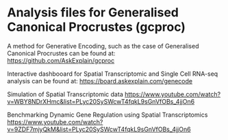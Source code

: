 # Analysis files for Generalised Canonical Procrustes (gcproc)

A method for Generative Encoding, such as the case of Generalised Canonical Procrustes can be found at: 
https://github.com/AskExplain/gcproc

Interactive dashbooard for Spatial Transcriptomic and Single Cell RNA-seq analysis can be found at:
https://board.askexplain.com/genecode

Simulation of Spatial Transcriptomic data
https://www.youtube.com/watch?v=WBY8NDrXHmc&list=PLyc20SySWcwT4fqkL9sGnVfOBs_4jjOn6

Benchmarking Dynamic Gene Regulation using Spatial Transcriptomics
https://www.youtube.com/watch?v=9ZDF7mjyQkM&list=PLyc20SySWcwT4fqkL9sGnVfOBs_4jjOn6

